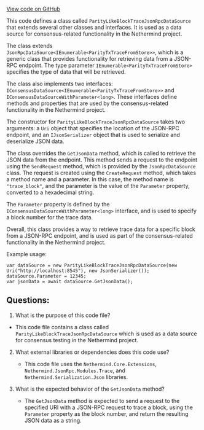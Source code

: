 [View code on GitHub](https://github.com/NethermindEth/nethermind/src/Nethermind/Nethermind.JsonRpc.Test/ConsensusHelperTests.ParityLikeBlockTraceJsonRpcDataSource.cs)

This code defines a class called `ParityLikeBlockTraceJsonRpcDataSource` that extends several other classes and interfaces. It is used as a data source for consensus-related functionality in the Nethermind project. 

The class extends `JsonRpcDataSource<IEnumerable<ParityTxTraceFromStore>>`, which is a generic class that provides functionality for retrieving data from a JSON-RPC endpoint. The type parameter `IEnumerable<ParityTxTraceFromStore>` specifies the type of data that will be retrieved. 

The class also implements two interfaces: `IConsensusDataSource<IEnumerable<ParityTxTraceFromStore>>` and `IConsensusDataSourceWithParameter<long>`. These interfaces define methods and properties that are used by the consensus-related functionality in the Nethermind project. 

The constructor for `ParityLikeBlockTraceJsonRpcDataSource` takes two arguments: a `Uri` object that specifies the location of the JSON-RPC endpoint, and an `IJsonSerializer` object that is used to serialize and deserialize JSON data. 

The class overrides the `GetJsonData` method, which is called to retrieve the JSON data from the endpoint. This method sends a request to the endpoint using the `SendRequest` method, which is provided by the `JsonRpcDataSource` class. The request is created using the `CreateRequest` method, which takes a method name and a parameter. In this case, the method name is `"trace_block"`, and the parameter is the value of the `Parameter` property, converted to a hexadecimal string. 

The `Parameter` property is defined by the `IConsensusDataSourceWithParameter<long>` interface, and is used to specify a block number for the trace data. 

Overall, this class provides a way to retrieve trace data for a specific block from a JSON-RPC endpoint, and is used as part of the consensus-related functionality in the Nethermind project. 

Example usage:

```
var dataSource = new ParityLikeBlockTraceJsonRpcDataSource(new Uri("http://localhost:8545"), new JsonSerializer());
dataSource.Parameter = 12345;
var jsonData = await dataSource.GetJsonData();
```
## Questions: 
 1. What is the purpose of this code file?
   - This code file contains a class called `ParityLikeBlockTraceJsonRpcDataSource` which is used as a data source for consensus testing in the Nethermind project.

2. What external libraries or dependencies does this code use?
   - This code file uses the `Nethermind.Core.Extensions`, `Nethermind.JsonRpc.Modules.Trace`, and `Nethermind.Serialization.Json` libraries.

3. What is the expected behavior of the `GetJsonData` method?
   - The `GetJsonData` method is expected to send a request to the specified URI with a JSON-RPC request to trace a block, using the `Parameter` property as the block number, and return the resulting JSON data as a string.